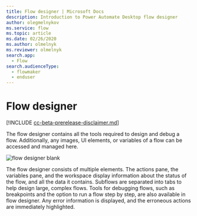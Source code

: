 ```yaml
---
title: Flow designer | Microsoft Docs
description: Introduction to Power Automate Desktop flow designer
author: olegmelnykov
ms.service: flow
ms.topic: article
ms.date: 02/26/2020
ms.author: olmelnyk
ms.reviewer: olmelnyk
search.app: 
  - Flow
search.audienceType: 
  - flowmaker
  - enduser
---
```


# Flow designer

[!INCLUDE [cc-beta-prerelease-disclaimer.md](../../includes/cc-beta-prerelease-disclaimer.md)]

The flow designer contains all the tools required to design and debug a flow. Additionally, any images, UI elements, or variables of a flow can be accessed and managed here.

![flow designer blank](\media\flow-designer\flow-designer.png)

The flow designer consists of multiple elements. The actions pane, the variables pane, and the workspace display information about the status of the flow, and all the data it contains. Subflows are separated into tabs to help design large, complex flows.  Tools for debugging flows, such as breakpoints and the option to run a flow step by step, are also available in flow designer. Any error information is displayed, and the erroneous actions are immediately highlighted.

